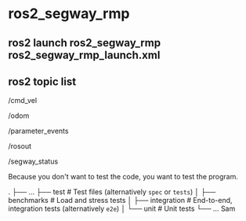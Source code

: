 # ros2_segway_rmp


ros2 launch ros2_segway_rmp ros2_segway_rmp_launch.xml
-------------------

ros2 topic list
-------------------

/cmd_vel

/odom

/parameter_events

/rosout

/segway_status


Because you don't want to test the code, you want to test the program.

.
├── ...
├── test                    # Test files (alternatively `spec` or `tests`)
│   ├── benchmarks          # Load and stress tests
│   ├── integration         # End-to-end, integration tests (alternatively `e2e`)
│   └── unit                # Unit tests
└── ...
Sam


